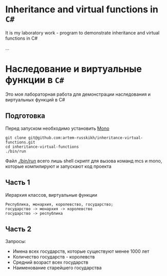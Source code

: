 # Inheritance and virtual functions in `C#`
It is my laboratory work - program to demonstrate inheritance and virtual functions in C#

...

# Наследование и виртуальные функции в `C#`
Это моя лабораторная работа для демонстрации наследования и виртуальных функций в C#

## Подготовка
Перед запуском необходимо установить [Mono](http://www.mono-project.com/)
```
git clone git@github.com:artem-russkikh/inheritance-virtual-functions.git
cd inheritance-virtual-functions
./bin/run
```
Файл [./bin/run](../master/bin/run) всего лишь shell скрипт для вызова команд mcs и mono, которые компилируют и запускают код проекта

## Часть 1

Иерархия классов, виртуальные функции
```
Республика, монархия, королевство, государство;
государство -> монархия -> королевство
государство -> республика
```

## Часть 2

Запросы:

 * Имена всех государств, которые существуют менее 1000 лет
 * Количество государств - королевств
 * Средний возраст всех государств
 * Наименование старейшего государства